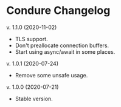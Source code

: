 Condure Changelog
=================

v. 1.1.0 (2020-11-02)

  * TLS support.
  * Don't preallocate connection buffers.
  * Start using async/await in some places.

v. 1.0.1 (2020-07-24)

  * Remove some unsafe usage.

v. 1.0.0 (2020-07-21)

  * Stable version.

